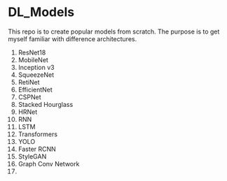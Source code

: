 # DL_Models

This repo is to create popular models from scratch. The purpose is to get myself familiar with difference architectures.

1)  ResNet18
2)  MobileNet
3)  Inception v3
4)  SqueezeNet
5)  RetiNet
6)  EfficientNet
7)  CSPNet
8)  Stacked Hourglass
9)  HRNet
10) RNN
11) LSTM
12) Transformers
13) YOLO
14) Faster RCNN
15) StyleGAN
16) Graph Conv Network
17) 
